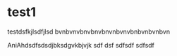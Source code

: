 # test1
testdsfkjlsdfjlsd
bvnbvnvbnvbnvbnvnbvnvbnbvnbvnbvn



AniAhdsdfsdsdjbksdgvkbjvjk
sdf
dsf
sdfsdf
sdfsdf